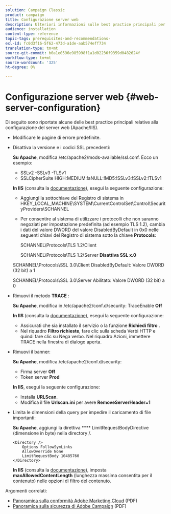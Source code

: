 ```yaml
---
solution: Campaign Classic
product: campaign
title: Configurazione server web
description: Ulteriori informazioni sulle best practice principali per la configurazione del server web.
audience: installation
content-type: reference
topic-tags: prerequisites-and-recommendations-
exl-id: fc0d3f16-5f62-473d-a1de-aab574eff734
translation-type: tm+mt
source-git-commit: b0a1e0596e985998f1a1d02236f9359d0482624f
workflow-type: tm+mt
source-wordcount: '325'
ht-degree: 0%

---
```


# Configurazione server web {#web-server-configuration}

Di seguito sono riportate alcune delle best practice principali relative alla configurazione del server web (Apache/IIS).

* Modificare le pagine di errore predefinite.

* Disattiva la versione e i codici SSL precedenti:

   **Su Apache**, modifica /etc/apache2/mods-available/ssl.conf. Ecco un esempio:

   * SSLv2 -SSLv3 -TLSv1
   * SSLCipherSuite HIGH:MEDIUM:!aNULL:!MD5:!SSLv3:!SSLv2:!TLSv1

   **In IIS**  (consulta la  [documentazione](https://support.microsoft.com/en-us/kb/245030)), esegui la seguente configurazione:

   * Aggiungi la sottochiave del Registro di sistema in HKEY_LOCAL_MACHINE\SYSTEM\CurrentControlSet\Control\SecurityProviders\SCHANNEL
   * Per consentire al sistema di utilizzare i protocolli che non saranno negoziati per impostazione predefinita (ad esempio TLS 1.2), cambia i dati del valore DWORD del valore DisabledByDefault in 0x0 nelle seguenti chiavi del Registro di sistema sotto la chiave **Protocols**:

      SCHANNEL\Protocols\TLS 1.2\Client

      SCHANNEL\Protocols\TLS 1.2\Server
   **Disattiva SSL x.0**

   SCHANNEL\Protocols\SSL 3.0\Client DisabledByDefault: Valore DWORD (32 bit) a 1

   SCHANNEL\Protocols\SSL 3.0\Server Abilitato: Valore DWORD (32 bit) a 0

* Rimuovi il metodo **TRACE** :

   **Su Apache**, modifica in /etc/apache2/conf.d/security: TraceEnable  **Off**

   **In IIS**  (consulta la  [documentazione](https://www.iis.net/configreference/system.webserver/security/requestfiltering/verbs)), esegui la seguente configurazione:

   * Assicurati che sia installato il servizio o la funzione **Richiedi filtro** .
   * Nel riquadro **Filtro richieste**, fare clic sulla scheda Verbi HTTP e quindi fare clic su Nega verbo. Nel riquadro Azioni, immettere TRACE nella finestra di dialogo aperta.

* Rimuovi il banner:

   **Su Apache**, modifica /etc/apache2/conf.d/security:

   * Firma server **Off**
   * Token server **Prod**

   **In IIS**, esegui la seguente configurazione:

   * Installa **URLScan**.
   * Modifica il file **Urlscan.ini** per avere **RemoveServerHeader=1**


* Limita le dimensioni della query per impedire il caricamento di file importanti:

   **Su Apache**, aggiungi la direttiva  **** LimitRequestBodyDirective (dimensione in byte) nella directory /.

   ```
   <Directory />
       Options FollowSymLinks
       AllowOverride None
       LimitRequestBody 10485760
   </Directory>
   ```

   **In IIS**  (consulta la  [documentazione](http://www.iis.net/configreference/system.webserver/security/requestfiltering/requestlimits)), imposta  **maxAllowedContentLength**  (lunghezza massima consentita per il contenuto) nelle opzioni di filtro del contenuto.

Argomenti correlati:

* [Panoramica sulla conformità Adobe Marketing Cloud](https://marketing.adobe.com/resources/help/en_US/xref/Adobe-Marketing-Cloud-Privacy-and-Security-Overview.pdf)  (PDF)
* [Panoramica sulla sicurezza di Adobe Campaign](https://wwwimages.adobe.com/content/dam/acom/en/marketing-cloud/campaign/pdfs/54658.en.campaign.wp.adb-security.pdf)  (PDF)
